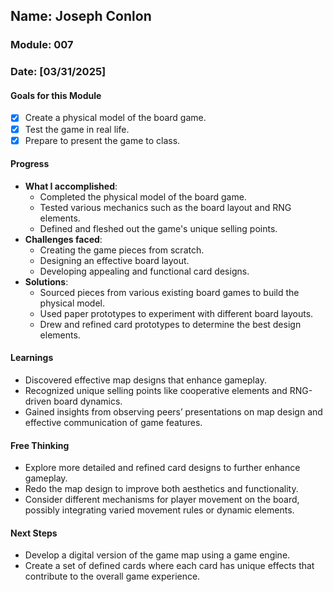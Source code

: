 <!-- Markdown Docs: https://docs.github.com/en/get-started/writing-on-github/getting-started-with-writing-and-formatting-on-github/basic-writing-and-formatting-syntax -->
## Name: Joseph Conlon
### Module: 007

<!-- Repeat the below as needed-->
### Date: [03/31/2025]

#### Goals for this Module
- [x] Create a physical model of the board game.
- [x] Test the game in real life.
- [x] Prepare to present the game to class.

#### Progress
- **What I accomplished**:
  - Completed the physical model of the board game.
  - Tested various mechanics such as the board layout and RNG elements.
  - Defined and fleshed out the game's unique selling points.
- **Challenges faced**:
  - Creating the game pieces from scratch.
  - Designing an effective board layout.
  - Developing appealing and functional card designs.
- **Solutions**:
  - Sourced pieces from various existing board games to build the physical model.
  - Used paper prototypes to experiment with different board layouts.
  - Drew and refined card prototypes to determine the best design elements.

#### Learnings
- Discovered effective map designs that enhance gameplay.
- Recognized unique selling points like cooperative elements and RNG-driven board dynamics.
- Gained insights from observing peers’ presentations on map design and effective communication of game features.

#### Free Thinking
- Explore more detailed and refined card designs to further enhance gameplay.
- Redo the map design to improve both aesthetics and functionality.
- Consider different mechanisms for player movement on the board, possibly integrating varied movement rules or dynamic elements.

#### Next Steps
- Develop a digital version of the game map using a game engine.
- Create a set of defined cards where each card has unique effects that contribute to the overall game experience.
